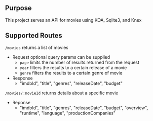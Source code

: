 ## Purpose

This project serves an API for movies using KOA, Sqlite3, and Knex

## Supported Routes

`/movies` returns a list of movies

- Request
  optional query params can be supplied
  - `page` limits the number of results returned from the request
  - `year` filters the results to a certain release of a movie
  - `genre` filters the results to a certain genre of movie
- Response
  - "imdbId", "title", "genres", "releaseDate", "budget"

`/movies/:movieId` returns details about a specific movie

- Reponse
  - "imdbId", "title", "genres", "releaseDate", "budget", "overview", "runtime", "language", "productionCompanies"
